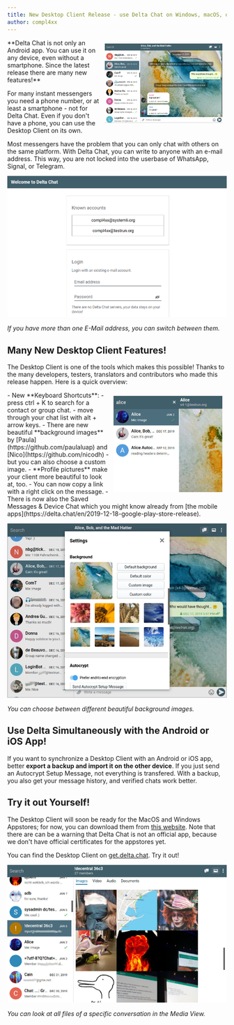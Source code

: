 ```yaml
---
title: New Desktop Client Release - use Delta Chat on Windows, macOS, or Linux!
author: compl4xx
---
```


<img src="../assets/blog/screenshots/2020-01-15-delta-chat-desktop-client-release-group-chat.jpg" width="270" style="float: right; margin: 10px;display: block;" /> 
**Delta Chat is not only an Android app. You can use it on any device, even
without a smartphone. Since the latest release there are many new features!**

For many instant messengers you need a phone number, or at least a smartphone -
not for Delta Chat. Even if you don't have a phone, you can use the Desktop
Client on its own.

Most messengers have the problem that you can only chat with others on the same
platform. With Delta Chat, you can write to anyone with an e-mail address.
This way, you are not locked into the userbase of WhatsApp, Signal, or
Telegram.

![Screenshot of the Desktop Client, where you can choose between different accounts.](../assets/blog/screenshots/2020-01-15-delta-chat-desktop-client-release-switch-account.png)

*If you have more than one E-Mail address, you can switch between them.*

## Many New Desktop Client Features!

The Desktop Client is one of the tools which makes this possible! Thanks to the
many developers, testers, translators and contributors who made this release
happen. Here is a quick overview:

<img src="../assets/blog/screenshots/2020-01-15-delta-chat-desktop-client-release-search-contacts.jpg" width="250" style="float: right; margin: 10px;display: block;" /> 
- New **Keyboard Shortcuts**: 
  - press ctrl + K to search for a contact or group chat.
  - move through your chat list with alt + arrow keys.
- There are new beautiful **background images** by
  [Paula](https://github.com/paulaluap) and [Nico](https://github.com/nicodh) -
  but you can also choose a custom image.
- **Profile pictures** make your client more beautiful to look at, too.
- You can now copy a link with a right click on the message.
- There is now also the Saved Messages & Device Chat which you might know already 
  from [the mobile apps](https://delta.chat/en/2019-12-18-google-play-store-release).

![Screenshot of the Desktop Client; you can choose between different background images.](../assets/blog/screenshots/2020-01-15-delta-chat-desktop-client-release-background-image.jpg)

*You can choose between different beautiful background images.*

## Use Delta Simultaneously with the Android or iOS App!

If you want to synchronize a Desktop Client with an Android or iOS app, better
**export a backup and import it on the other device**. If you just send an
Autocrypt Setup Message, not everything is transfered. With a backup, you also
get your message history, and verified chats work better.

## Try it out Yourself!

The Desktop Client will soon be ready for the MacOS and Windows Appstores; for
now, you can download them from [this website](https://get.delta.chat). Note
that there are can be a warning that Delta Chat is not an official app, because
we don't have official certificates for the appstores yet.

You can find the Desktop Client on [get.delta.chat](https://get.delta.chat).
Try it out!

![Screenshot of the Desktop Client: in the Media View you can see all images in a chat at once.](../assets/blog/screenshots/2020-01-15-delta-chat-desktop-client-release-media-view.jpg)

*You can look at all files of a specific conversation in the Media View.*
